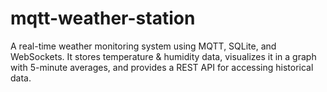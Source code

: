 # mqtt-weather-station
 A real-time weather monitoring system using MQTT, SQLite, and WebSockets. It stores temperature &amp; humidity data, visualizes it in a graph with 5-minute averages, and provides a REST API for accessing historical data.
